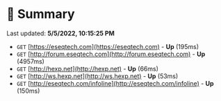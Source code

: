 # 📖 Summary
Last updated: **5/5/2022, 10:15:25 PM**

- `GET` [https://eseqtech.com](https://eseqtech.com) - **Up** (195ms)
- `GET` [http://forum.eseqtech.com](http://forum.eseqtech.com) - **Up** (4957ms)
- `GET` [http://hexp.net](http://hexp.net) - **Up** (66ms)
- `GET` [http://ws.hexp.net](http://ws.hexp.net) - **Up** (53ms)
- `GET` [http://eseqtech.com/infoline](http://eseqtech.com/infoline) - **Up** (150ms)
